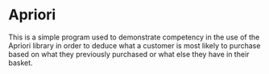 # Apriori

This is a simple program used to demonstrate competency in the use of the Apriori library in order to deduce what a customer is most likely to purchase based on what they previously purchased or what else they have in their basket. 
